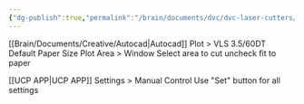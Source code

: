```yaml
---
{"dg-publish":true,"permalink":"/brain/documents/dvc/dvc-laser-cutters/"}
---
```




[[Brain/Documents/Creative/Autocad\|Autocad]]
Plot > VLS 3.5/60DT
Default Paper Size
Plot Area > Window
Select area to cut
uncheck fit to paper

[[UCP APP\|UCP APP]]
Settings > Manual Control
Use "Set" button for all settings